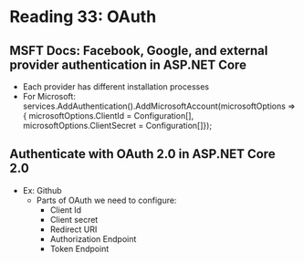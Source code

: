 # Reading 33: OAuth
## MSFT Docs: Facebook, Google, and external provider authentication in ASP.NET Core
- Each provider has different installation processes
- For Microsoft: services.AddAuthentication().AddMicrosoftAccount(microsoftOptions =>{ microsoftOptions.ClientId = Configuration[], microsoftOptions.ClientSecret = Configuration[]});

## Authenticate with OAuth 2.0 in ASP.NET Core 2.0
- Ex: Github
  - Parts of OAuth we need to configure:
    - Client Id
    - Client secret
    - Redirect URI
    - Authorization Endpoint
    - Token Endpoint
